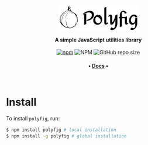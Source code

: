 <p align="center"><a href="https://www.npmjs.com/package/polyfig"><img src="./img/logo.png" height="69"></a></p>
<p align="center">
<b>A simple JavaScript utilities library</b>
<br />
<br />
<a href="https://www.npmjs.com/package/polyfig"><img alt="npm" src="https://img.shields.io/npm/v/polyfig?color=%23301934"></a>
<img alt="NPM" src="https://img.shields.io/npm/l/polyfig?color=%23301934">
<img alt="GitHub repo size" src="https://img.shields.io/github/repo-size/JamieSlome/polyfig?color=%23301934">

<h4 align="center"><b>
• <a href="https://jamieslome.github.io/polyfig/">Docs</a> •
</b></h4>
</p>

<br />

# Install

To install `polyfig`, run:

```bash
$ npm install polyfig # local installation
$ npm install -g polyfig # global installation
```
